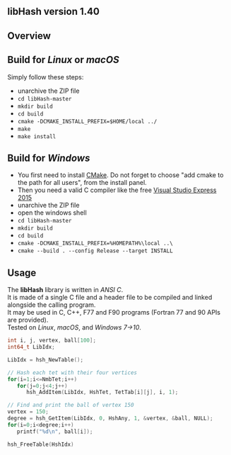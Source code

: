 ## libHash version 1.40

## Overview

## Build for *Linux* or *macOS*
Simply follow these steps:
- unarchive the ZIP file
- `cd libHash-master`
- `mkdir build`
- `cd build`
- `cmake -DCMAKE_INSTALL_PREFIX=$HOME/local ../`
- `make`
- `make install`

## Build for *Windows*
- You first need to install [CMake](https://cmake.org/files/v3.7/cmake-3.7.2-win64-x64.msi). Do not forget to choose "add cmake to the path for all users", from the install panel.
- Then you need a valid C compiler like the free [Visual Studio Express 2015](https://www.visualstudio.com/vs/visual-studio-express/)
- unarchive the ZIP file
- open the windows shell
- `cd libHash-master`
- `mkdir build`
- `cd build`
- `cmake -DCMAKE_INSTALL_PREFIX=%HOMEPATH%\local ..\`
- `cmake --build . --config Release --target INSTALL`

## Usage
The **libHash** library is written in *ANSI C*.  
It is made of a single C file and a header file to be compiled and linked alongside the calling program.  
It may be used in C, C++, F77 and F90 programs (Fortran 77 and 90 APIs are provided).  
Tested on *Linux*, *macOS*, and *Windows 7->10*.


```C++
int i, j, vertex, ball[100];
int64_t LibIdx;

LibIdx = hsh_NewTable();

// Hash each tet with their four vertices
for(i=1;i<=NmbTet;i++)
   for(j=0;j<4;j++)
      hsh_AddItem(LibIdx, HshTet, TetTab[i][j], i, 1);

// Find and print the ball of vertex 150
vertex = 150;
degree = hsh_GetItem(LibIdx, 0, HshAny, 1, &vertex, &ball, NULL);
for(i=0;i<degree;i++)
   printf("%d\n", ball[i]);

hsh_FreeTable(HshIdx)
```
